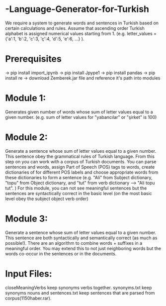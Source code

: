 # -Language-Generator-for-Turkish
We require a system to generate words and sentences in Turkish based on certain calculations and rules. Assume that ascending order Turkish alphabet is assigned numerical values starting from 1. (e.g. letter_values = {'a':1, 'b':2, 'c':3, 'ç':4, 'd':5, 'e':6, ...} ).

# Prerequisites
-> pip install import_ipynb
-> pip install Jpype1
-> pip install pandas 
-> pip install re
-> download Zemberek.jar file and reference it's path into modules

# Module 1: 
Generates given number of words whose sum of letter values equal to a given number.
(e.g. sum of letter values for "yabancılar" or "şirket" is 100)

# Module 2: 
Generate a sentence whose sum of letter values equal to a given number.
This sentence obey the grammatical rules of Turkish language. From this step on you can work with a corpus of Turkish documents. You can parse sentences and words, assign Part of Speech (POS) tags to words, create dictionaries of for different POS labels and choose appropriate words from these dictionaries to form a sentence (e.g. "Ali" from Subject dictionary, "topu" from Object dictionary, and "tut" from verb dictionary --> "Ali topu tut". )
For this module, you can not see meaningful sentences but the sentences are syntactically correct in the basic level (on the most basic level obey the subject object verb order)

# Module 3: 
Generate a sentence whose sum of letter values equal to a given number. This sentence are both syntactically and semantically correct (as much as possible!).
There are an algorithm to combine words + suffixes in a meaningful order. You may extend this to not just neighboring words but the words co-occur in the sentences or in the documents.

# Input Files:

closeMeaningVerbs keep synonyms verbs together.
synonyms.txt keep synonyms nouns and sentences.txt keep sentences that are parsed from corpus(1150haber.rar).
